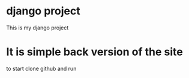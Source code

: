 # django project 



This is my django project 

# It is simple back version of the site 


to start clone github and run 
